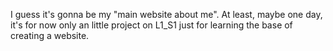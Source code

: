 I guess it's gonna be my "main website about me".
At least, maybe one day, it's for now only an little project on L1_S1 just for learning the base of creating a website.
